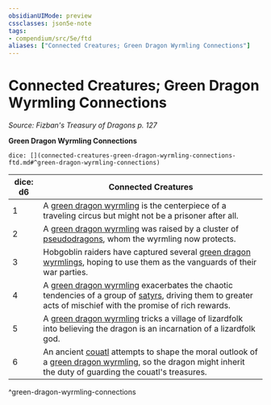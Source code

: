 ```yaml
---
obsidianUIMode: preview
cssclasses: json5e-note
tags:
- compendium/src/5e/ftd
aliases: ["Connected Creatures; Green Dragon Wyrmling Connections"]
---
```

# Connected Creatures; Green Dragon Wyrmling Connections
*Source: Fizban's Treasury of Dragons p. 127* 

**Green Dragon Wyrmling Connections**

`dice: [](connected-creatures-green-dragon-wyrmling-connections-ftd.md#^green-dragon-wyrmling-connections)`

| dice: d6 | Connected Creatures |
|----------|---------------------|
| 1 | A [green dragon wyrmling](/3-Mechanics/CLI/bestiary/dragon/green-dragon-wyrmling.md) is the centerpiece of a traveling circus but might not be a prisoner after all. |
| 2 | A [green dragon wyrmling](/3-Mechanics/CLI/bestiary/dragon/green-dragon-wyrmling.md) was raised by a cluster of [pseudodragons](/3-Mechanics/CLI/bestiary/dragon/pseudodragon.md), whom the wyrmling now protects. |
| 3 | Hobgoblin raiders have captured several [green dragon wyrmlings](/3-Mechanics/CLI/bestiary/dragon/green-dragon-wyrmling.md), hoping to use them as the vanguards of their war parties. |
| 4 | A [green dragon wyrmling](/3-Mechanics/CLI/bestiary/dragon/green-dragon-wyrmling.md) exacerbates the chaotic tendencies of a group of [satyrs](/3-Mechanics/CLI/bestiary/fey/satyr.md), driving them to greater acts of mischief with the promise of rich rewards. |
| 5 | A [green dragon wyrmling](/3-Mechanics/CLI/bestiary/dragon/green-dragon-wyrmling.md) tricks a village of lizardfolk into believing the dragon is an incarnation of a lizardfolk god. |
| 6 | An ancient [couatl](/3-Mechanics/CLI/bestiary/celestial/couatl.md) attempts to shape the moral outlook of a [green dragon wyrmling](/3-Mechanics/CLI/bestiary/dragon/green-dragon-wyrmling.md), so the dragon might inherit the duty of guarding the couatl's treasures. |
^green-dragon-wyrmling-connections